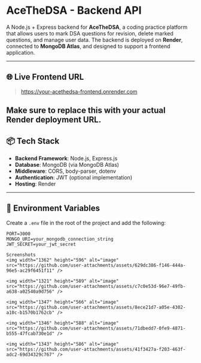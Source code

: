 # AceTheDSA - Backend API

A Node.js + Express backend for **AceTheDSA**, a coding practice platform that allows users to mark DSA questions for revision, delete marked questions, and manage user data. The backend is deployed on **Render**, connected to **MongoDB Atlas**, and designed to support a frontend application.

---

## 🌐 Live Frontend URL

> https://your-acethedsa-frontend.onrender.com

Make sure to replace this with your actual Render deployment URL.
---

## 📦 Tech Stack

- **Backend Framework**: Node.js, Express.js  
- **Database**: MongoDB (via MongoDB Atlas)  
- **Middleware**: CORS, body-parser, dotenv  
- **Authentication**: JWT (optional implementation)  
- **Hosting**: Render  

---

## 🧪 Environment Variables

Create a `.env` file in the root of the project and add the following:

```env
PORT=3000
MONGO_URI=your_mongodb_connection_string
JWT_SECRET=your_jwt_secret

Screenshots
<img width="1362" height="596" alt="image" src="https://github.com/user-attachments/assets/629dc386-f146-444a-96e5-ac29f6451f11" />

<img width="1321" height="589" alt="image" src="https://github.com/user-attachments/assets/c7c0e53d-96e7-49fb-a638-a02540a9d756" />

<img width="1347" height="566" alt="image" src="https://github.com/user-attachments/assets/8ece21d7-a05e-4302-a10c-b1570b1762cb" />

<img width="1346" height="588" alt="image" src="https://github.com/user-attachments/assets/71dbedd7-0fe9-4871-b555-47fcab730e1d" />

<img width="1343" height="586" alt="image" src="https://github.com/user-attachments/assets/41f3427a-f203-463f-adc2-69d34329c767" />

